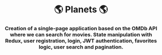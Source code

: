 <h1 align="center">🌎 Planets 🌎</h1>
<p>
</p>

<h3 align="center">Creation of a single-page application based on the OMDb API where we can search for movies. 
State manipulation with Redux, user registration, login, JWT authentication, favorites logic, user search and pagination.</h3>


